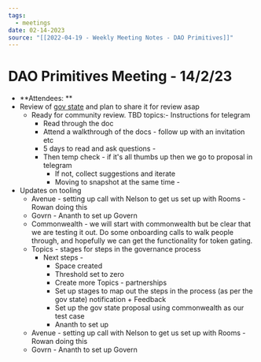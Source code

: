 ```yaml
---
tags:
  - meetings
date: 02-14-2023
source: "[[2022-04-19 - Weekly Meeting Notes - DAO Primitives]]"
---
```


# DAO Primitives Meeting - **14/2/23**

- **Attendees: **
- Review of [gov state](https://state.allinforsport.org/) and plan to share it for review asap
	- Ready for community review. TBD topics:- Instructions for telegram
		- Read through the doc
		- Attend a walkthrough of the docs - follow up with an invitation etc
		- 5 days to read and ask questions - 
		- Then temp check - if it's all thumbs up then we go to proposal in telegram 
			- If not, collect suggestions and iterate 
			- Moving to snapshot at the same time - 
- Updates on tooling 
	- Avenue - setting up call with Nelson to get us set up with Rooms - Rowan doing this 
	- Govrn - Ananth to set up Govern 
	- Commonwealth - we will start with commonwealth but be clear that we are testing it out. Do some onboarding calls to walk people through, and hopefully we can get the functionality for token gating. 
	- Topics - stages for steps in the governance process 
		- Next steps -
			- Space created
			- Threshold set to zero
			- Create more Topics - partnerships 
			-  Set up stages to map out the steps in the process (as per the gov state) notification + Feedback
			- Set up the gov state proposal using commonwealth as our test case 
			- Ananth to set up
	- Avenue - setting up call with Nelson to get us set up with Rooms - Rowan doing this 
	- Govrn - Ananth to set up Govern